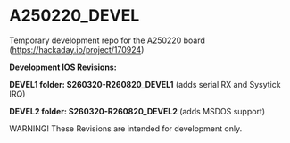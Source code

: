 # A250220_DEVEL
Temporary development repo for the A250220 board (https://hackaday.io/project/170924)

**Development IOS Revisions:**

**DEVEL1 folder: S260320-R260820_DEVEL1** (adds serial RX and Sysytick IRQ)

**DEVEL2 folder: S260320-R260820_DEVEL2** (adds MSDOS support)

WARNING! These Revisions are intended for development only.
